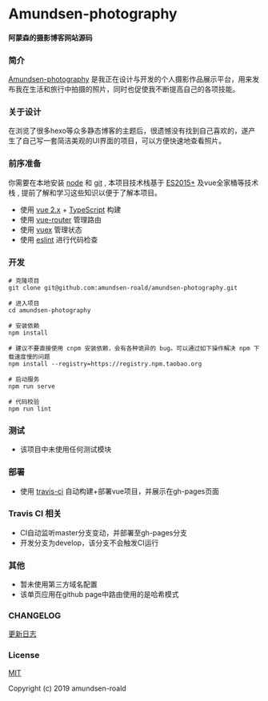# Amundsen-photography

#### 阿蒙森的摄影博客网站源码

### 简介

<!-- [Amundsen-photography](https://github.com/amundsen-roald/amundsen-photography)是由个人维护、极简、摄影类型的博客网站，本项目使用容易上手的vue前端框架搭建。 -->

[Amundsen-photography](https://github.com/amundsen-roald/amundsen-photography) 是我正在设计与开发的个人摄影作品展示平台，用来发布我在生活和旅行中拍摄的照片，同时也促使我不断提高自己的各项技能。

### 关于设计
在浏览了很多hexo等众多静态博客的主题后，很遗憾没有找到自己喜欢的，遂产生了自己写一套简洁美观的UI界面的项目，可以方便快速地查看照片。

### 前序准备
你需要在本地安装 [node](https://nodejs.org/en/) 和 [git](https://git-scm.com/) , 本项目技术栈基于 [ES2015+](http://es6.ruanyifeng.com/) 及vue全家桶等技术栈 , 提前了解和学习这些知识以便于了解本项目。

- 使用 [vue 2.x](https://cn.vuejs.org/index.html) + [TypeScript](https://www.typescriptlang.org/) 构建
- 使用 [vue-router](https://router.vuejs.org/zh/) 管理路由
- 使用 [vuex](https://vuex.vuejs.org/zh/) 管理状态
- 使用 [eslint](https://eslint.org/) 进行代码检查

### 开发
```
# 克隆项目
git clone git@github.com:amundsen-roald/amundsen-photography.git

# 进入项目
cd amundsen-photography

# 安装依赖
npm install

# 建议不要直接使用 cnpm 安装依赖，会有各种诡异的 bug。可以通过如下操作解决 npm 下载速度慢的问题
npm install --registry=https://registry.npm.taobao.org

# 启动服务
npm run serve

# 代码校验
npm run lint

```

### 测试
- 该项目中未使用任何测试模块

### 部署
- 使用 [travis-ci](https://travis-ci.org/) 自动构建+部署vue项目，并展示在gh-pages页面

### Travis CI 相关
- CI自动监听master分支变动，并部署至gh-pages分支
- 开发分支为develop，该分支不会触发CI运行

### 其他 
- 暂未使用第三方域名配置
- 该单页应用在github page中路由使用的是哈希模式

### CHANGELOG
[更新日志](./CHANGELOG.md)

### License
[MIT](https://github.com/amundsen-roald/amundsen-photography/blob/master/LICENSE)

Copyright (c) 2019 amundsen-roald
